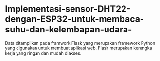 # Implementasi-sensor-DHT22-dengan-ESP32-untuk-membaca-suhu-dan-kelembapan-udara-
Data ditampilkan pada framwork Flask yang merupakan framework Python yang digunakan untuk membuat aplikasi web. Flask merupakan kerangka kerja yang ringan dan mudah diakses.

